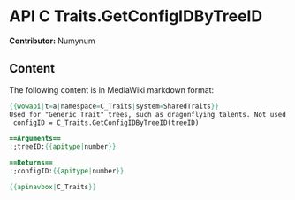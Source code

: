 # API C Traits.GetConfigIDByTreeID

**Contributor:** Numynum

## Content

The following content is in MediaWiki markdown format:

```mediawiki
{{wowapi|t=a|namespace=C_Traits|system=SharedTraits}}
Used for "Generic Trait" trees, such as dragonflying talents. Not used for player talent trees.
 configID = C_Traits.GetConfigIDByTreeID(treeID)

==Arguments==
:;treeID:{{apitype|number}}

==Returns==
:;configID:{{apitype|number}}

{{apinavbox|C_Traits}}
```